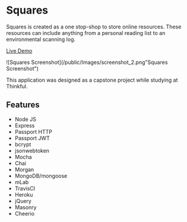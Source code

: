# Squares
Squares is created as a one stop-shop to store online resources. These resources can include anything from a personal reading list to an environmental scanning log. 

[Live Demo](https://squaresapp.herokuapp.com/)

![Squares Screenshot](/public/Images/screenshot_2.png"Squares Screenshot")

This application was designed as a capstone project while studying at Thinkful.

## Features
- Node JS
- Express
- Passport HTTP
- Passport JWT
- bcrypt
- jsonwebtoken
- Mocha
- Chai
- Morgan
- MongoDB/mongoose
- mLab
- TravisCI
- Heroku
- jQuery
- Masonry
- Cheerio

